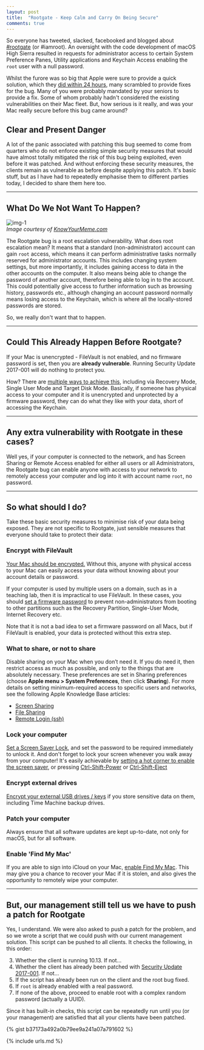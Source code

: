 ```yaml
---
layout: post
title:  "Rootgate - Keep Calm and Carry On Being Secure"
comments: true
---
```


So everyone has tweeted, slacked, facebooked and blogged about [#rootgate][1] (or #iamroot). An oversight with the code development of macOS High Sierra resulted in requests for administrator access to certain System Preference Panes, Utility applications and Keychain Access enabling the `root` user with a null password.

Whilst the furore was so big that Apple were sure to provide a quick solution, which they [did within 24 hours][2], many scrambled to provide fixes for the bug. Many of you were probably mandated by your seniors to provide a fix. Some of whom probably hadn't considered the existing vulnerabilities on their Mac fleet. But, how serious is it really, and was your Mac really secure before this bug came around?


Clear and Present Danger
----

A lot of the panic associated with patching this bug seemed to come from quarters who do not enforce existing simple security measures that would have almost totally mitigated the risk of this bug being exploited, even before it was patched. And without enforcing these security measures, the clients remain as vulnerable as before despite applying this patch. It's basic stuff, but as I have had to repeatedly emphasise them to different parties today, I decided to share them here too.

---

What Do We Not Want To Happen?
----

![img-1]  
*Image courtesy of [KnowYourMeme.com][9]*

The Rootgate bug is a root escalation vulnerability. What does root escalation mean? It means that a standard (non-administrator) account can gain `root` access, which means it can perform administrative tasks normally reserved for administrator accounts. This includes changing system settings, but more importantly, it includes gaining access to data in the other accounts on the computer. It also means being able to change the password of another account, therefore being able to log in to the account. This could potentially give access to further information such as browsing history, passwords etc., although changing an account password normally means losing access to the Keychain, which is where all the locally-stored passwords are stored.

So, we really don't want that to happen.

---

Could This Already Happen Before Rootgate?
----

If your Mac is unencrypted - FileVault is not enabled, and no firmware password is set, then you are **already vulnerable**. Running Security Update 2017-001 will do nothing to protect you.

How? There are [multiple ways to achieve this][3], including via Recovery Mode, Single User Mode and Target Disk Mode. Basically, if someone has physical access to your computer and it is unencrypted and unprotected by a firmware password, they can do what they like with your data, short of accessing the Keychain.

---

Any extra vulnerability with Rootgate in these cases?
----

Well yes, if your computer is connected to the network, and has Screen Sharing or Remote Access enabled for either all users or all Administrators, the Rootgate bug can enable anyone with access to your network to remotely access your computer and log into it with account name `root`, no password.

---

So what should I do?
----

Take these basic security measures to minimise risk of your data being exposed. They are not specific to Rootgate, just sensible measures that everyone should take to protect their data:


### Encrypt with FileVault

[Your Mac should be encrypted.][8] Without this, anyone with physical access to your Mac can easily access your data without knowing about your account details or password.

If your computer is used by multiple users on a domain, such as in a teaching lab, then it is impractical to use FileVault. In these cases, you should [set a firmware password][12] to prevent non-administrators from booting to other partitions such as the Recovery Partition, Single-User Mode, Internet Recovery etc.

Note that it is not a bad idea to set a firmware password on all Macs, but if FileVault is enabled, your data is protected without this extra step.

### What to share, or not to share

Disable sharing on your Mac when you don’t need it. If you do need it, then restrict access as much as possible, and only to the things that are absolutely necessary. These preferences are set in Sharing preferences (choose **Apple menu > System Preferences**, then click **Sharing**). For more details on setting minimum-required access to specific users and networks, see the following Apple Knowledge Base articles:

* [Screen Sharing](https://support.apple.com/kb/PH25554)
* [File Sharing](https://support.apple.com/en-us/HT204445)
* [Remote Login (ssh)](https://support.apple.com/kb/PH25252)

### Lock your computer

[Set a Screen Saver Lock][6], and set the password to be required immediately to unlock it. And don't forget to lock your screen whenever you walk away from your computer! It's easily achievable by [setting a hot corner to enable the screen saver][4], or pressing [Ctrl-Shift-Power][5] or [Ctrl-Shift-Eject][5]

### Encrypt external drives

[Encrypt your external USB drives / keys][7] if you store sensitive data on them, including Time Machine backup drives.

### Patch your computer

Always ensure that all software updates are kept up-to-date, not only for macOS, but for all software.

### Enable 'Find My Mac'

If you are able to sign into iCloud on your Mac, [enable Find My Mac][10]. This may give you a chance to recover your Mac if it is stolen, and also gives the opportunity to remotely wipe your computer.

---

But, our management still tell us we have to push a patch for Rootgate
-----

Yes, I understand. We were also asked to push a patch for the problem, and so we wrote a script that we could push with our current management solution. This script can be pushed to all clients. It checks the following, in this order:

3. Whether the client is running 10.13. If not...
1. Whether the client has already been patched with [Security Update 2017-001][2]. If not...
2. If the script has already been run on the client and the root bug fixed.
4. If `root` is already enabled with a real password.
5. If none of the above, proceed to enable root with a complex random password (actually a UUID).

Since it has built-in checks, this script can be repeatedly run until you (or your management) are satisfied that all your clients have been patched.

{% gist b37173a492a0b79ee9a241a07a791602 %}


[1]: https://twitter.com/search?q=%23rootgate&src=tyah
[2]: https://support.apple.com/en-us/HT208315
[3]: https://www.macworld.co.uk/how-to/mac/what-do-if-forgotten-mac-password-3594395/
[4]: https://support.apple.com/kb/PH25524
[5]: https://support.apple.com/en-ca/HT201236
[6]: https://support.apple.com/kb/PH25376?locale=en_US
[7]: https://support.apple.com/kb/PH25745?locale=en_US
[8]: https://support.apple.com/en-us/HT204837
[9]: http://knowyourmeme.com/memes/make-me-a-sandwich
[10]: https://support.apple.com/guide/mac-help/use-find-my-mac-mh36811/10.13/mac/10.13
[11]: https://support.apple.com/en-us/HT204455
[12]: https://support.apple.com/en-us/HT204455

[img-1]: http://i0.kym-cdn.com/entries/icons/facebook/000/004/689/sandwich.jpg


{% include urls.md %}
